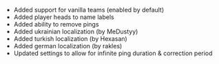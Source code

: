 * Added support for vanilla teams (enabled by default)
* Added player heads to name labels
* Added ability to remove pings
* Added ukrainian localization (by MeDustyy)
* Added turkish localization (by Hexasan)
* Added german localization (by rakles)
* Updated settings to allow for infinite ping duration & correction period
